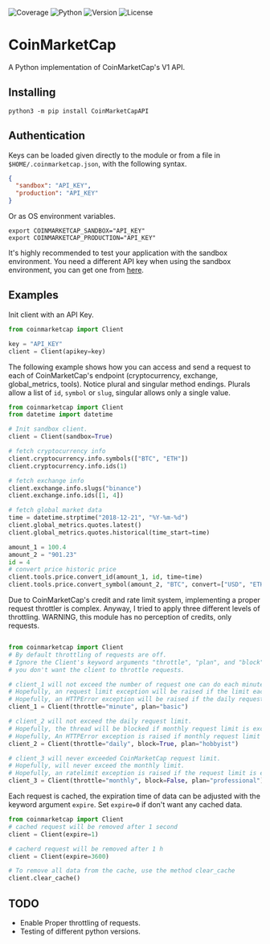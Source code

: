 ![Coverage](https://img.shields.io/badge/coverage-89%25-yellowgreen.svg)
![Python](https://img.shields.io/badge/Python-3.7-brightgreen.svg)
![Version](https://img.shields.io/badge/Version-0.1-brightgreen.svg)
![License](https://img.shields.io/badge/License-MIT-green.svg)

# CoinMarketCap
A Python implementation of CoinMarketCap's V1 API.

## Installing
```terminal
python3 -m pip install CoinMarketCapAPI
```

## Authentication
Keys can be loaded given directly to the module or from a file in `$HOME/.coinmarketcap.json`, with the following syntax.
```json
{
  "sandbox": "API_KEY",
  "production": "API_KEY"
}
```

Or as OS environment variables.
```terminal
export COINMARKETCAP_SANDBOX="API_KEY"
export COINMARKETCAP_PRODUCTION="API_KEY"
```

It's highly recommended to test your application with the sandbox environment. You need a different API key when using the sandbox environment, you can get one from [here](https://sandbox.coinmarketcap.com/).


## Examples
Init client with an API Key.
```python
from coinmarketcap import Client

key = "API_KEY"
client = Client(apikey=key)
```

The following example shows how you can access and send a request to each of CoinMarketCap's endpoint (cryptocurrency, exchange, global_metrics, tools). Notice plural and singular method endings. Plurals allow a list of `id`, `symbol` or `slug`, singular allows only a single value.

```python
from coinmarketcap import Client
from datetime import datetime

# Init sandbox client.
client = Client(sandbox=True)

# fetch cryptocurrency info
client.cryptocurrency.info.symbols(["BTC", "ETH"])
client.cryptocurrency.info.ids(1)

# fetch exchange info
client.exchange.info.slugs("binance")
client.exchange.info.ids([1, 4])

# fetch global market data
time = datetime.strptime("2018-12-21", "%Y-%m-%d")
client.global_metrics.quotes.latest()
client.global_metrics.quotes.historical(time_start=time)

amount_1 = 100.4
amount_2 = "901.23"
id = 4
# convert price historic price
client.tools.price.convert_id(amount_1, id, time=time)
client.tools.price.convert_symbol(amount_2, "BTC", convert=["USD", "ETH"])
```

Due to CoinMarketCap's credit and rate limit system, implementing a proper request throttler is complex. Anyway, I tried to apply three different levels of throttling. WARNING, this module has no perception of credits, only requests.

```python  

from coinmarketcap import Client
# By default throttling of requests are off.
# Ignore the Client's keyword arguments "throttle", "plan", and "block" if
# you don't want the client to throttle requests.  

# client_1 will not exceed the number of request one can do each minute.
# Hopefully, an request limit exception will be raised if the limit each minute are exceeded.
# Hopefully, an HTTPError exception will be raised if the daily request limit is exceeded.
client_1 = Client(throttle="minute", plan="basic")

# client_2 will not exceed the daily request limit.
# Hopefully, the thread will be blocked if monthly request limit is exceeded.
# Hopefully, An HTTPError exception is raised if monthly request limit are exceeded.
client_2 = Client(throttle="daily", block=True, plan="hobbyist")

# client_3 will never exceeded CoinMarketCap request limit.
# Hopefully, will never exceed the monthly limit.
# Hopefully, an ratelimit exception is raised if the request limit is exceeded.
client_3 = Client(throttle="monthly", block=False, plan="professional")

```

Each request is cached, the expiration time of data can be adjusted with the keyword argument `expire`. Set `expire=0` if don't want any cached data.
```python
from coinmarketcap import Client
# cached request will be removed after 1 second
client = Client(expire=1)

# cacherd request will be removed after 1 h
client = Client(expire=3600)

# To remove all data from the cache, use the method clear_cache
client.clear_cache()

```

## TODO
* Enable Proper throttling of requests.
* Testing of different python versions.
